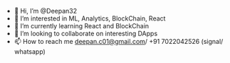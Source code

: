 - 👋 Hi, I’m @Deepan32
- 👀 I’m interested in ML, Analytics, BlockChain, React 
- 🌱 I’m currently learning React and BlockChain
- 💞️ I’m looking to collaborate on interesting DApps
- 📫 How to reach me deepan.c01@gmail.com/ +91 7022042526 (signal/ whatsapp)

<!---
Deepan32/Deepan32 is a ✨ special ✨ repository because its `README.md` (this file) appears on your GitHub profile.
You can click the Preview link to take a look at your changes.
--->
